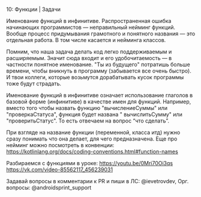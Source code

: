 10: Функции | Задачи

Именование функций в инфинитиве. Распространенная ошибка начинающих программистов — неправильный нейминг функций. Вообще
процесс придумывания грамотного и понятного названия — это отдельная работа. В том числе касается и нейминга классов.

Помним, что наша задача делать код легко поддерживаемым и расширяемым. Значит сюда входит и его удобочитаемость — в
частности понятное именование. "Ты из будущего" потратишь больше времени, чтобы вникнуть в программу (забывается все
очень быстро). И твои коллеги, которые возьмутся дорабатывать кусок программы тоже будут страдать.

Именование функций в инфинитиве означает использование глаголов в базовой форме (инфинитиве) в качестве имен для
функций. Например, вместо того чтобы назвать функцию "вычислениеСуммы" или "проверкаСтатуса", функция будет названа "
вычислитьСумму" или "проверитьСтатус". То есть отвечаем на вопрос “что сделать”.

При взгляде на название функции (переменной, класса итд) нужно сразу понимать что она делает, для чего предназначена.
Еще про нейминг можно посмотреть в конвенции: https://kotlinlang.org/docs/coding-conventions.html#function-names

Разбираемся с функциями в уроке:
https://youtu.be/0Mri70Oi3qs
https://vk.com/video-85562117_456239031

Задавай вопросы в комментарии к PR и пиши в ЛС:
@ievetrovdev, Орг. вопросы: @androidsprint_support